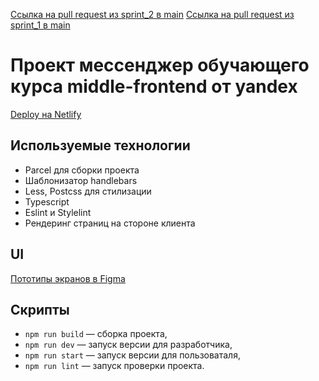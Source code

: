 
[Ссылка на pull request из sprint_2 в main](https://github.com/eks1985/middle.messenger.praktikum.yandex/pull/2)
[Ссылка на pull request из sprint_1 в main](https://github.com/eks1985/middle.messenger.praktikum.yandex/pull/1)

# Проект мессенджер обучающего курса middle-frontend от yandex

[Deploy на Netlify ](https://gallant-cray-e7475b.netlify.app/)

## Используемые технологии

- Parcel для сборки проекта
- Шаблонизатор handlebars
- Less, Postcss для стилизации
- Typescript
- Eslint и Stylelint
- Рендеринг страниц на стороне клиента

## UI

[Пототипы экранов в Figma](https://www.figma.com/file/hvsBhCzSU14ml7HwDZmDxz/Chat-app?node-id=0%3A1)

## Скрипты

- `npm run build` — сборка проекта,
- `npm run dev` — запуск версии для разработчика,
- `npm run start` — запуск версии для пользоваталя,
- `npm run lint` — запуск проверки проекта.

